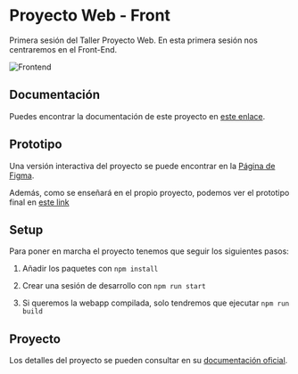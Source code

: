 # Proyecto Web - Front

Primera sesión del Taller Proyecto Web. En esta primera sesión nos centraremos en el Front-End.

![Frontend](./doc/frontend.svg)

## Documentación

Puedes encontrar la documentación de este proyecto en [este enlace](https://taller-threepoints-docs.netlify.app/docs/frontend/intro).

## Prototipo

Una versión interactiva del proyecto se puede encontrar en la [Página de Figma](https://www.figma.com/proto/3e43h8TrzwpjfKwXvFxZoP/Taller?page-id=144%3A51&node-id=147%3A3&viewport=254%2C48%2C0.21&scaling=min-zoom&starting-point-node-id=147%3A3).

Además, como se enseñará en el propio proyecto, podemos ver el prototipo final en [este link](https://taller-threepoints-1.netlify.app/)

## Setup

Para poner en marcha el proyecto tenemos que seguir los siguientes pasos:

1. Añadir los paquetes con ```npm install```

2. Crear una sesión de desarrollo con ```npm run start```

3. Si queremos la webapp compilada, solo tendremos que ejecutar ```npm run build```

## Proyecto

Los detalles del proyecto se pueden consultar en su [documentación oficial](https://taller-threepoints-docs.netlify.app).
